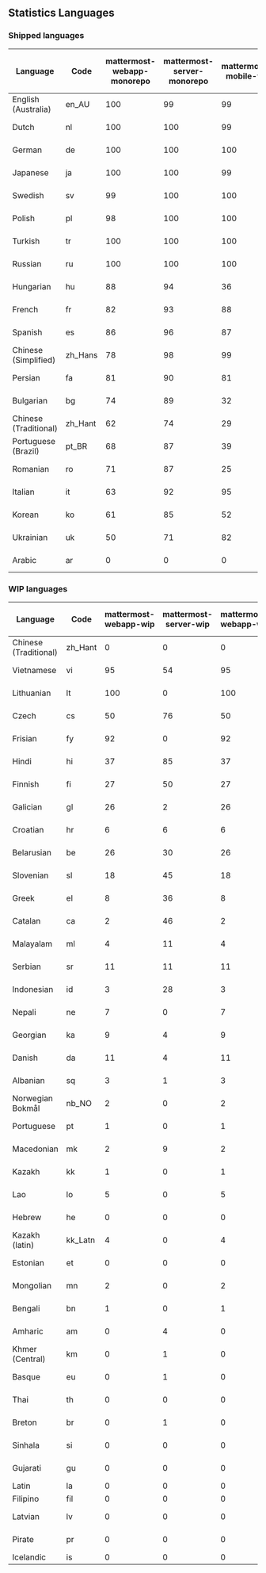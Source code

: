 ## Statistics Languages ##
###  Shipped languages  ###
|Language|Code|mattermost-webapp-monorepo|mattermost-server-monorepo|mattermost-mobile-v2|mattermost-desktop|mattermost-boards-webapp-monorepo|mattermost-playbooks-webapp-monorepo|calls-webapp|Total|Last Modified|
|---|---|---|---|---|---|---|---|---|---|---|
|English (Australia)|en_AU| 100| 99| 99| 100| 100| 99| 0| 99|2023-06-26T07:43:47.637246Z|
|Dutch|nl| 100| 100| 99| 100| 100| 100| 96| 99|2023-06-29T13:40:03.825299Z|
|German|de| 100| 100| 100| 100| 100| 100| 100| 99|2023-07-11T09:38:03.524658Z|
|Japanese|ja| 100| 100| 99| 100| 100| 100| 96| 99|2023-07-05T14:39:01.036341Z|
|Swedish|sv| 99| 100| 100| 100| 100| 100| 0| 99|2023-07-07T08:03:17.871400Z|
|Polish|pl| 98| 100| 100| 100| 100| 100| 100| 99|2023-07-11T06:15:15.975998Z|
|Turkish|tr| 100| 100| 100| 100| 100| 100| 100| 98|2023-07-10T08:56:05.463509Z|
|Russian|ru| 100| 100| 100| 100| 100| 61| 0| 96|2023-06-27T07:43:05.453047Z|
|Hungarian|hu| 88| 94| 36| 94| 94| 81| 0| 87|2023-06-16T11:33:31.887278Z|
|French|fr| 82| 93| 88| 91| 98| 27| 58| 82|2023-06-22T12:28:55.160491Z|
|Spanish|es| 86| 96| 87| 93| 48| 0| 29| 81|2023-06-21T10:42:45.343945Z|
|Chinese (Simplified)|zh_Hans| 78| 98| 99| 100| 100| 30| 95| 80|2023-06-26T07:44:00.529777Z|
|Persian|fa| 81| 90| 81| 94| 26| 1| 0| 76|2023-06-21T10:42:46.603178Z|
|Bulgarian|bg| 74| 89| 32| 0| 0| 0| 0| 74|2023-06-16T11:32:35.843428Z|
|Chinese (Traditional)|zh_Hant| 62| 74| 29| 100| 97| 2| 0| 74|2023-07-08T13:53:27.215744Z|
|Portuguese (Brazil)|pt_BR| 68| 87| 39| 47| 100| 0| 71| 73|2023-06-16T11:34:48.178661Z|
|Romanian|ro| 71| 87| 25| 0| 0| 0| 0| 70|2023-06-16T11:34:56.639971Z|
|Italian|it| 63| 92| 95| 22| 66| 0| 24| 70|2023-06-26T07:43:51.470283Z|
|Korean|ko| 61| 85| 52| 100| 100| 100| 2| 68|2023-06-22T06:19:14.002906Z|
|Ukrainian|uk| 50| 71| 82| 76| 53| 0| 0| 58|2023-07-07T13:34:19.666961Z|
|Arabic|ar| 0| 0| 0| 43| 45| 0| 0| 4|2023-07-10T13:08:48.325143Z|
###  WIP languages  ###
|Language|Code|mattermost-webapp-wip|mattermost-server-wip|mattermost-webapp-wip|mattermost-desktop-wip|Total|Last Modified|
|---|---|---|---|---|---|---|--|
|Chinese (Traditional)|zh_Hant| 0| 0| 0| 0| 74|2023-07-08T13:53:27.215744Z|
|Vietnamese|vi| 95| 54| 95| 100| 60|2023-07-11T11:44:45.913148Z|
|Lithuanian|lt| 100| 0| 100| 100| 45|2023-04-20T18:20:36.422339Z|
|Czech|cs| 50| 76| 50| 100| 39|2023-06-22T13:05:14.766205Z|
|Frisian|fy| 92| 0| 92| 0| 38|2023-03-30T14:04:28.368728Z|
|Hindi|hi| 37| 85| 37| 0| 30|2023-06-25T16:00:48.875553Z|
|Finnish|fi| 27| 50| 27| 0| 21|2023-03-30T14:04:14.936366Z|
|Galician|gl| 26| 2| 26| 0| 21|2023-02-16T10:53:47.791156Z|
|Croatian|hr| 6| 6| 6| 10| 17|2023-05-29T14:34:22.388149Z|
|Belarusian|be| 26| 30| 26| 9| 17|2023-03-30T14:03:09.873427Z|
|Slovenian|sl| 18| 45| 18| 0| 14|2023-04-06T20:14:58.767028Z|
|Greek|el| 8| 36| 8| 0| 13|2023-03-30T14:03:55.229463Z|
|Catalan|ca| 2| 46| 2| 0| 10|2023-02-22T22:19:51.633986Z|
|Malayalam|ml| 4| 11| 4| 0| 10|2023-07-08T15:38:50.105911Z|
|Serbian|sr| 11| 11| 11| 100| 8|2023-03-30T14:07:25.635161Z|
|Indonesian|id| 3| 28| 3| 0| 8|2023-01-20T12:30:26.132977Z|
|Nepali|ne| 7| 0| 7| 0| 7|2023-03-30T14:06:47.028356Z|
|Georgian|ka| 9| 4| 9| 0| 6|2023-06-23T10:24:23.278468Z|
|Danish|da| 11| 4| 11| 0| 5|2023-02-28T08:17:12.460986Z|
|Albanian|sq| 3| 1| 3| 0| 5|2023-03-30T14:07:18.996586Z|
|Norwegian Bokmål|nb_NO| 2| 0| 2| 0| 3|2023-04-07T15:44:19.938225Z|
|Portuguese|pt| 1| 0| 1| 100| 3|2023-05-26T13:13:24.949787Z|
|Macedonian|mk| 2| 9| 2| 29| 3|2023-05-05T04:29:07.020368Z|
|Kazakh|kk| 1| 0| 1| 0| 2|2023-01-20T12:30:28.434837Z|
|Lao|lo| 5| 0| 5| 0| 2|2023-01-28T03:29:57.636840Z|
|Hebrew|he| 0| 0| 0| 0| 1|2023-01-20T12:30:24.610278Z|
|Kazakh (latin)|kk_Latn| 4| 0| 4| 0| 1|2023-01-09T16:04:40.142668Z|
|Estonian|et| 0| 0| 0| 0| 1|2022-06-16T11:17:55.844464Z|
|Mongolian|mn| 2| 0| 2| 0| 1|2023-02-16T02:00:14.011643Z|
|Bengali|bn| 1| 0| 1| 0| 0|2022-06-18T00:07:36.707192Z|
|Amharic|am| 0| 4| 0| 0| 0|2020-07-04T19:22:35.416407Z|
|Khmer (Central)|km| 0| 1| 0| 0| 0|2022-05-06T14:27:58.323957Z|
|Basque|eu| 0| 1| 0| 0| 0|2021-06-22T14:46:44.626603Z|
|Thai|th| 0| 0| 0| 7| 0|2023-07-02T14:03:38.691977Z|
|Breton|br| 0| 1| 0| 0| 0|2022-10-20T14:33:30.929526Z|
|Sinhala|si| 0| 0| 0| 0| 0|2022-10-24T11:26:43.423982Z|
|Gujarati|gu| 0| 0| 0| 0| 0|2021-09-27T12:12:04.194601Z|
|Latin|la| 0| 0| 0| 0| 0||
|Filipino|fil| 0| 0| 0| 0| 0||
|Latvian|lv| 0| 0| 0| 0| 0|2022-12-17T23:24:22.390841Z|
|Pirate|pr| 0| 0| 0| 0| 0|2022-06-28T08:46:29.046651Z|
|Icelandic|is| 0| 0| 0| 0| 0||

